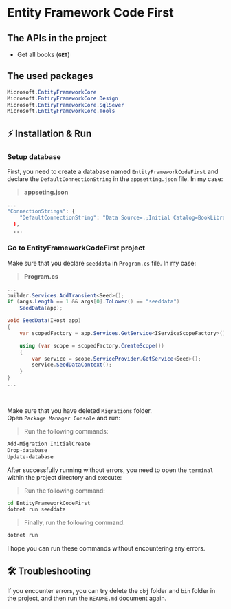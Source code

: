 # Entity Framework Code First

## The APIs in the project
* Get all books (**`GET`**)
## The used packages
```cs
Microsoft.EntityFrameworkCore
Microsoft.EntiryFrameworkCore.Design
Microsoft.EntiryFrameworkCore.SqlSever
Microsoft.EntityFrameworkCore.Tools
```
## ⚡ Installation & Run

### Setup database
First, you need to create a database named `EntityFrameworkCodeFirst` and declare the `DefaultConnectionString`
in the `appsetting.json` file. In my case:
>**appseting.json**
```sh
...
"ConnectionStrings": {
    "DefaultConnectionString": "Data Source=.;Initial Catalog=BookLibraryCodeFirst;Integrated Security=True;Trusted_Connection=True;TrustServerCertificate=True;"
  },
  ...
```
### Go to EntityFrameworkCodeFirst project
Make sure that you declare `seeddata` in `Program.cs` file. In my case:
>**Program.cs**
```cs
...
builder.Services.AddTransient<Seed>();
if (args.Length == 1 && args[0].ToLower() == "seeddata")
    SeedData(app);

void SeedData(IHost app)
{
    var scopedFactory = app.Services.GetService<IServiceScopeFactory>();

    using (var scope = scopedFactory.CreateScope())
    {
        var service = scope.ServiceProvider.GetService<Seed>();
        service.SeedDataContext();
    }
}
...
```
<br>

Make sure that you have deleted `Migrations` folder. <br>
Open `Package Manager Console` and run:
>Run the following commands:
```sh
Add-Migration InitialCreate
Drop-database
Update-database
```
After successfully running without errors, you need to open the `terminal` within the project directory and execute:
>Run the following command:
```sh
cd EntityFrameworkCodeFirst
dotnet run seeddata
```
>Finally, run the following command:
```sh
dotnet run
```
I hope you can run these commands without encountering any errors.

## 🛠️ Troubleshooting
If you encounter errors, you can try delete the `obj` folder and `bin` folder in the project, and then run the `README.md` document again.
